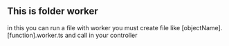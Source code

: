 ## This is folder worker
in this you can run a file with worker
you must create file like [objectName].[function].worker.ts
and call in your controller
